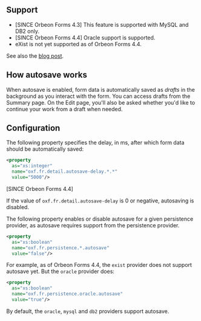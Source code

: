 ## Support

- [SINCE Orbeon Forms 4.3] This feature is supported with MySQL and DB2 only.
- [SINCE Orbeon Forms 4.4] Oracle support is supported.
- eXist is not yet supported as of Orbeon Forms 4.4.

See also the [blog post](http://blog.orbeon.com/2013/10/autosave.html).

## How autosave works

When autosave is enabled, form data is automatically saved as *drafts* in the background as you interact with the form. You can access drafts from the Summary page. On the Edit page, you'll also be asked whether you'd like to continue your work from a draft when needed.

## Configuration

The following property specifies the delay, in ms, after which form data should be automatically saved:

```xml
<property
  as="xs:integer"
  name="oxf.fr.detail.autosave-delay.*.*"
  value="5000"/>
```

[SINCE Orbeon Forms 4.4]

If the value of `oxf.fr.detail.autosave-delay` is 0 or negative, autosaving is disabled.

The following property enables or disable autosave for a given persistence provider, as autosave requires support from the persistence provider.

```xml
<property
  as="xs:boolean"
  name="oxf.fr.persistence.*.autosave"
  value="false"/>
```

For example, as of Orbeon Forms 4.4, the `exist` provider does not support autosave yet. But the `oracle` provider does:

```xml
<property
  as="xs:boolean"
  name="oxf.fr.persistence.oracle.autosave"
  value="true"/>
```

By default, the `oracle`, `mysql` and `db2` providers support autosave.
